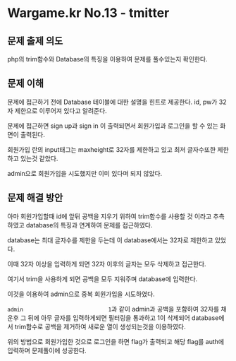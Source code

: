 # Wargame.kr No.13 - tmitter

## 문제 출제 의도
php의 trim함수와 Database의 특징을 이용하여 문제를 풀수있는지 확인한다.

## 문제 이해
문제에 접근하기 전에 Database 테이블에 대한 설명을 힌트로 제공한다. id, pw가 32자 제한으로 이루어져 있다고 알려준다.

문제에 접근하면 sign up과 sign in 이 출력되면서 회원가입과 로그인을 할 수 있는 화면이 출력된다.

회원가입 란의 input태그는 maxheight로 32자를 제한하고 있고 최저 글자수또한 제한하고 있는것 같았다.

admin으로 회원가입을 시도했지만 이미 있다며 되지 않았다.

## 문제 해결 방안
아마 회원가입할때 id에 앞뒤 공백을 지우기 위하여 trim함수를 사용할 것 이라고 추측하였고 database의 특징과 연계하여 문제를 접근하였다.

database는 최대 글자수를 제한을 두는데 이 database에서는 32자로 제한하고 있었다.

이때 32자 이상을 입력하게 되면 32자 이후의 글자는 모두 삭제하고 접근한다.

여기서 trim을 사용하게 되면 공백을 모두 지워주며 database에 입력한다.

이것을 이용하여 admin으로 중복 회원가입을 시도하였다.

`admin                           1`과 같이 admin과 공백을 포함하여 32자를 채운후 그 뒤에 아무 글자를 입력하게되면 필터링을 통과하고 1이 삭제되어 database에서 trim함수로 공백을 제거하여 새로운 열이 생성되는것을 이용하였다.

위의 방법으로 회원가입한 것으로 로그인을 하면 flag가 출력되고 해당 flag를 auth에 입력하며 문제풀이에 성공한다.